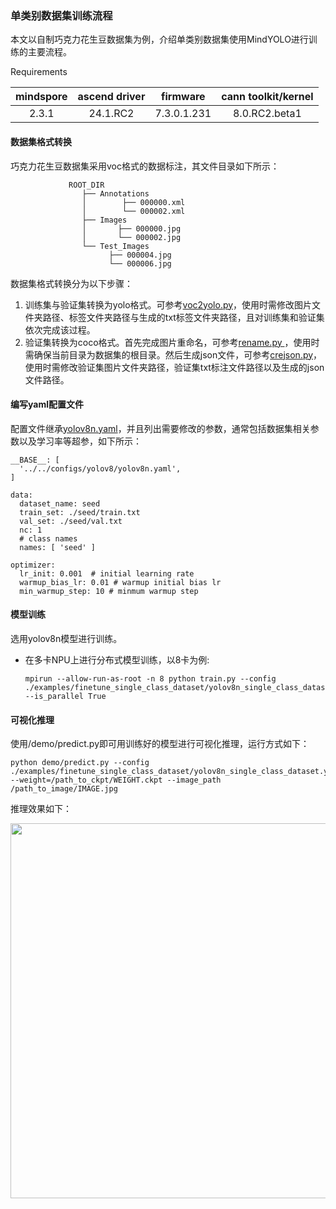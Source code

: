 ### 单类别数据集训练流程

本文以自制巧克力花生豆数据集为例，介绍单类别数据集使用MindYOLO进行训练的主要流程。

Requirements

| mindspore | ascend driver | firmware | cann toolkit/kernel
| :---: | :---: | :---: | :---:
| 2.3.1 | 24.1.RC2        |  7.3.0.1.231   | 8.0.RC2.beta1

#### 数据集格式转换

巧克力花生豆数据集采用voc格式的数据标注，其文件目录如下所示：
```
             ROOT_DIR
                ├── Annotations
                │        ├── 000000.xml
                │        └── 000002.xml
                ├── Images
                │       ├── 000000.jpg
                │       └── 000002.jpg
                └── Test_Images
                      ├── 000004.jpg
                      └── 000006.jpg
```
数据集格式转换分为以下步骤：

1. 训练集与验证集转换为yolo格式。可参考[voc2yolo.py](../finetune_car_detection/voc2yolo.py)，使用时需修改图片文件夹路径、标签文件夹路径与生成的txt标签文件夹路径，且对训练集和验证集依次完成该过程。
2. 验证集转换为coco格式。首先完成图片重命名，可参考[rename.py
](../finetune_car_detection/rename.py)，使用时需确保当前目录为数据集的根目录。然后生成json文件，可参考[crejson.py](../finetune_car_detection/crejson.py)，使用时需修改验证集图片文件夹路径，验证集txt标注文件路径以及生成的json文件路径。

#### 编写yaml配置文件
配置文件继承[yolov8n.yaml](../../configs/yolov8/yolov8n.yaml)，并且列出需要修改的参数，通常包括数据集相关参数以及学习率等超参，如下所示：
```
__BASE__: [
  '../../configs/yolov8/yolov8n.yaml',
]

data:
  dataset_name: seed
  train_set: ./seed/train.txt
  val_set: ./seed/val.txt
  nc: 1
  # class names
  names: [ 'seed' ]

optimizer:
  lr_init: 0.001  # initial learning rate
  warmup_bias_lr: 0.01 # warmup initial bias lr
  min_warmup_step: 10 # minmum warmup step
```
#### 模型训练
选用yolov8n模型进行训练。
* 在多卡NPU上进行分布式模型训练，以8卡为例:

  ```shell
  mpirun --allow-run-as-root -n 8 python train.py --config ./examples/finetune_single_class_dataset/yolov8n_single_class_dataset.yaml --is_parallel True
  ```

#### 可视化推理
使用/demo/predict.py即可用训练好的模型进行可视化推理，运行方式如下：

```shell
python demo/predict.py --config ./examples/finetune_single_class_dataset/yolov8n_single_class_dataset.yaml --weight=/path_to_ckpt/WEIGHT.ckpt --image_path /path_to_image/IMAGE.jpg
```
推理效果如下：
<div align=center>
<img width='600' src="https://github.com/yuedongli1/images/raw/master/16.jpg"/>
</div>